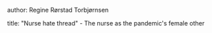 author: Regine Rørstad Torbjørnsen

title: "Nurse hate thread" - The nurse as the pandemic's female other 